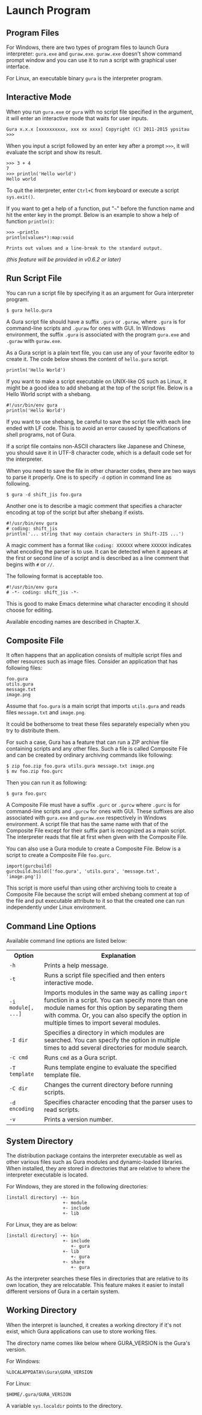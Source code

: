 # Launch Program


## Program Files

For Windows, there are two types of program files to launch Gura interpreter:
`gura.exe` and `guraw.exe`. `guraw.exe` doesn't show command prompt window
and you can use it to run a script with graphical user interface.

For Linux, an executable binary `gura` is the interpreter program.


## Interactive Mode

When you run `gura.exe` or `gura` with no script file specified in the argument,
it will enter an interactive mode that waits for user inputs.

    Gura x.x.x [xxxxxxxxxx, xxx xx xxxx] Copyright (C) 2011-2015 ypsitau
    >>> 

When you input a script followed by an enter key after a prompt `>>>`,
it will evaluate the script and show its result.

    >>> 3 + 4
    7
    >>> println('Hello world')
    Hello world

To quit the interpreter, enter `Ctrl+C` from keyboard or execute a script `sys.exit()`.

If you want to get a help of a function, put "`~`" before the function name
and hit the enter key in the prompt.
Below is an example to show a help of function `println()`:

    >>> ~println
    println(values*):map:void
    
    Prints out values and a line-break to the standard output.

*(this feature will be provided in v0.6.2 or later)*


## Run Script File

You can run a script file by specifying it as an argument for Gura interpreter program.

    $ gura hello.gura

A Gura script file should have a suffix `.gura` or `.guraw`,
where `.gura` is for command-line scripts and `.guraw` for ones with GUI.
In Windows environment, the suffix `.gura` is associated with the program `gura.exe`
and `.guraw` with `guraw.exe`.

As a Gura script is a plain text file, you can use any of your favorite editor to create it.
The code below shows the content of `hello.gura` script.

    println('Hello World')

If you want to make a script executable on UNIX-like OS such as Linux,
it might be a good idea to add shebang at the top of the script file.
Below is a Hello World script with a shebang.

    #!/usr/bin/env gura
    println('Hello World')

If you want to use shebang, be careful to save the script file
with each line ended with LF code.
This is to avoid an error caused by specifications of shell programs, not of Gura.

If a script file contains non-ASCII characters like Japanese and Chinese,
you should save it in UTF-8 character code, which is a default code set for the interpreter.

When you need to save the file in other character codes, there are two ways to parse it properly.
One is to specify `-d` option in command line as following.

    $ gura -d shift_jis foo.gura

Another one is to describe a magic comment that specifies a character encoding
at top of the script but after shebang if exists.

    #!/usr/bin/env gura
    # coding: shift_jis
    println('... string that may contain characters in Shift-JIS ...')

A magic comment has a format like `coding: XXXXXX`
where `XXXXXX` indicates what encoding the parser is to use.
It can be detected when it appears at the first or second line of a script
and is described as a line comment that begins with `#` or `//`.

The following format is acceptable too.

    #!/usr/bin/env gura
    # -*- coding: shift_jis -*-

This is good to make Emacs determine what character encoding it should choose for editing.

Available encoding names are described in Chapter.X.


## Composite File

It often happens that an application consists of multiple script files and
other resources such as image files.
Consider an application that has following files:

    foo.gura
    utils.gura
    message.txt
    image.png

Assume that `foo.gura` is a main script that imports `utils.gura`
and reads files `message.txt` and `image.png`.

It could be bothersome to treat these files separately
especially when you try to distribute them.

For such a case, Gura has a feature that can run a ZIP archive file
containing scripts and any other files.
Such a file is called Composite File and can be created by ordinary archiving
commands like following:

    $ zip foo.zip foo.gura utils.gura message.txt image.png
    $ mv foo.zip foo.gurc

Then you can run it as following:

    $ gura foo.gurc

A Composite File must have a suffix `.gurc` or `.gurcw`
where `.gurc` is for command-line scripts and `.gurcw` for ones with GUI.
These suffixes are also associated with `gura.exe` and `guraw.exe` respectively
in Windows environment.
A script file that has the same name with that of the Composite File except for their suffix part
is recognized as a main script.
The interpreter reads that file at first when given with the Composite File.

You can also use a Gura module to create a Composite File.
Below is a script to create a Composite File `foo.gurc`.

    import(gurcbuild)
    gurcbuild.build(['foo.gura', 'utils.gura', 'message.txt', 'image.png'])

This script is more useful than using other archiving tools to create a Composite File
because the script will embed shebang comment at top of the file
and put executable attribute to it so that the created one can run
independently under Linux environment.


## Command Line Options

Available command line options are listed below:

<table>
<tr><th>Option</th><th>Explanation</th></tr>
<tr><td><code>-h</code></td><td>Prints a help message.</td></tr>
<tr><td><code>-t</code></td><td>Runs a script file specified and then enters interactive mode.</td></tr>
<tr><td><code>-i module[, ...]</code></td><td>Imports modules in the same way as
  calling <code>import</code> function in a script.
  You can specify more than one module names for this option by separating them with comma.
  Or, you can also specify the option in multiple times to import several modules.</td></tr>
<tr><td><code>-I dir</code></td><td>Specifies a directory in which modules are searched.
  You can specify the option in multiple times to add several directories for module search.</td></tr>
<tr><td><code>-c cmd</code></td><td>Runs <code>cmd</code> as a Gura script.</td></tr>
<tr><td><code>-T template</code></td><td>Runs template engine to evaluate the specified template file.</td></tr>
<tr><td><code>-C dir</code></td><td>Changes the current directory before running scripts.</td></tr>
<tr><td><code>-d encoding</code></td><td>Specifies character encoding that the parser uses to read scripts.</td></tr>
<tr><td><code>-v</code></td><td>Prints a version number.</td></tr>
</table>


## System Directory

The distribution package contains the interpreter executable as well as other various files
such as Gura modules and dynamic-loaded libraries.
When installed, they are stored in directories that are relative to
where the interpreter executable is located.

For Windows, they are stored in the following directories:

    [install directory] -+- bin
                         +- module
                         +- include
                         +- lib

For Linux, they are as below:

    [install directory] -+- bin
                         +- include
                            +- gura
                         +- lib
                            +- gura
                         +- share
                            +- gura

As the interpreter searches these files in directories that are relative to its own location,
they are relocatable.
This feature makes it easier to install different versions of Gura in a certain system.


## Working Directory

When the interpret is launched, it creates a working directory if it's not exist,
which Gura applications can use to store working files.

The directory name comes like below where GURA_VERSION is the Gura's version.

For Windows:

    %LOCALAPPDATA%\Gura\GURA_VERSION

For Linux:

    $HOME/.gura/GURA_VERSION

A variable `sys.localdir` points to the directory.
